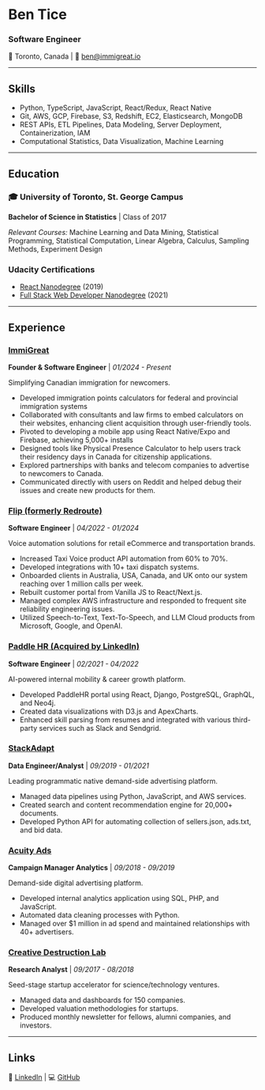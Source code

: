 # Ben Tice

### Software Engineer

📍 Toronto, Canada | 📧 [ben@immigreat.io](mailto:ben@immigreat.io)

---

## Skills

- Python, TypeScript, JavaScript, React/Redux, React Native
- Git, AWS, GCP, Firebase, S3, Redshift, EC2, Elasticsearch, MongoDB
- REST APIs, ETL Pipelines, Data Modeling, Server Deployment, Containerization, IAM
- Computational Statistics, Data Visualization, Machine Learning

---

## Education

### 🎓 University of Toronto, St. George Campus
**Bachelor of Science in Statistics** | Class of 2017

*Relevant Courses:* Machine Learning and Data Mining, Statistical Programming, Statistical Computation, Linear Algebra, Calculus, Sampling Methods, Experiment Design

### Udacity Certifications
- [React Nanodegree](https://www.udacity.com/course/react-nanodegree--nd019) (2019)
- [Full Stack Web Developer Nanodegree](https://www.udacity.com/course/full-stack-web-developer-nanodegree--nd0044) (2021)

---

## Experience

### [ImmiGreat](https://www.immigreat.io/)
**Founder & Software Engineer** | *01/2024 - Present*

Simplifying Canadian immigration for newcomers.

- Developed immigration points calculators for federal and provincial immigration systems
- Collaborated with consultants and law firms to embed calculators on their websites, enhancing client acquisition through user-friendly tools.
- Pivoted to developing a mobile app using React Native/Expo and Firebase, achieving 5,000+ installs
- Designed tools like Physical Presence Calculator to help users track their residency days in Canada for citizenship applications.
- Explored partnerships with banks and telecom companies to advertise to newcomers
to Canada.
- Communicated directly with users on Reddit and helped debug their issues and create new products for them.

### [Flip (formerly Redroute)](https://flipcx.com/)
**Software Engineer** | *04/2022 - 01/2024*

Voice automation solutions for retail eCommerce and transportation brands.

- Increased Taxi Voice product API automation from 60% to 70%.
- Developed integrations with 10+ taxi dispatch systems.
- Onboarded clients in Australia, USA, Canada, and UK onto our system reaching over 1 million calls per week.
- Rebuilt customer portal from Vanilla JS to React/Next.js.
- Managed complex AWS infrastructure and responded to frequent site reliability engineering issues.
- Utilized Speech-to-Text, Text-To-Speech, and LLM Cloud products from Microsoft, Google, and OpenAI.

### [Paddle HR (Acquired by LinkedIn)](https://www.linkedin.com/company/paddle-inc./)
**Software Engineer** | *02/2021 - 04/2022*

AI-powered internal mobility & career growth platform.

- Developed PaddleHR portal using React, Django, PostgreSQL, GraphQL, and Neo4j.
- Created data visualizations with D3.js and ApexCharts.
- Enhanced skill parsing from resumes and integrated with various third-party services such as Slack and Sendgrid.

### [StackAdapt](https://www.stackadapt.com/)
**Data Engineer/Analyst** | *09/2019 - 01/2021*

Leading programmatic native demand-side advertising platform.

- Managed data pipelines using Python, JavaScript, and AWS services.
- Created search and content recommendation engine for 20,000+ documents.
- Developed Python API for automating collection of sellers.json, ads.txt, and bid data.

### [Acuity Ads](https://www.acuityads.com/)
**Campaign Manager Analytics** | *09/2018 - 09/2019*

Demand-side digital advertising platform.

- Developed internal analytics application using SQL, PHP, and JavaScript.
- Automated data cleaning processes with Python.
- Managed over $1 million in ad spend and maintained relationships with 40+ advertisers.

### [Creative Destruction Lab](https://www.creativedestructionlab.com/)
**Research Analyst** | *09/2017 - 08/2018*

Seed-stage startup accelerator for science/technology ventures.

- Managed data and dashboards for 150 companies.
- Developed valuation methodologies for startups.
- Produced monthly newsletter for fellows, alumni companies, and investors.

---

## Links

🔗 [LinkedIn](https://www.linkedin.com/in/ben-tice) | 💻 [GitHub](https://github.com/bentice)